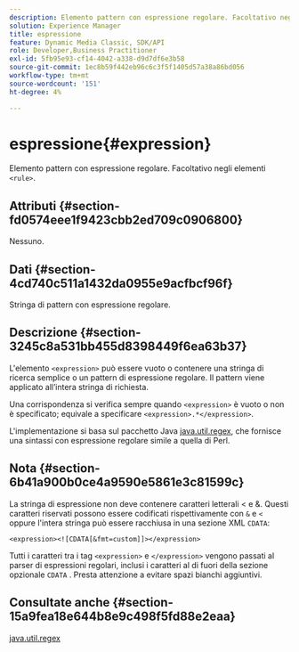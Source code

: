 ```yaml
---
description: Elemento pattern con espressione regolare. Facoltativo negli elementi <rule> .
solution: Experience Manager
title: espressione
feature: Dynamic Media Classic, SDK/API
role: Developer,Business Practitioner
exl-id: 5fb95e93-cf14-4042-a338-d9d7df6e3b58
source-git-commit: 1ec8b59f442eb96c6c3f5f1405d57a38a86bd056
workflow-type: tm+mt
source-wordcount: '151'
ht-degree: 4%

---
```


# espressione{#expression}

Elemento pattern con espressione regolare. Facoltativo negli elementi `<rule>`.

## Attributi {#section-fd0574eee1f9423cbb2ed709c0906800}

Nessuno.

## Dati {#section-4cd740c511a1432da0955e9acfbcf96f}

Stringa di pattern con espressione regolare.

## Descrizione {#section-3245c8a531bb455d8398449f6ea63b37}

L&#39;elemento `<expression>` può essere vuoto o contenere una stringa di ricerca semplice o un pattern di espressione regolare. Il pattern viene applicato all’intera stringa di richiesta.

Una corrispondenza si verifica sempre quando `<expression>` è vuoto o non è specificato; equivale a specificare `<expression>.*</expression>`.

L&#39;implementazione si basa sul pacchetto Java [java.util.regex](../../../../../ir-api/material-cat/image-rendering-api-ref/c-ir-material-catalog/c-ir-rule-set-reference/r-ir-expression.md#reference-49867deecb58412bbdc2ced564bbea3e), che fornisce una sintassi con espressione regolare simile a quella di Perl.

## Nota {#section-6b41a900b0ce4a9590e5861e3c81599c}

La stringa di espressione non deve contenere caratteri letterali &lt; e &amp;. Questi caratteri riservati possono essere codificati rispettivamente con `&` e `<` oppure l&#39;intera stringa può essere racchiusa in una sezione XML `CDATA`:

`<expression><![CDATA[&fmt=custom]]></expression>`

Tutti i caratteri tra i tag `<expression>` e `</expression>` vengono passati al parser di espressioni regolari, inclusi i caratteri al di fuori della sezione opzionale `CDATA` . Presta attenzione a evitare spazi bianchi aggiuntivi.

## Consultate anche {#section-15a9fea18e644b8e9c498f5fd88e2eaa}

[java.util.regex](https://www2.cs.duke.edu/csed/java/jdk1.4.2/docs/api/)
